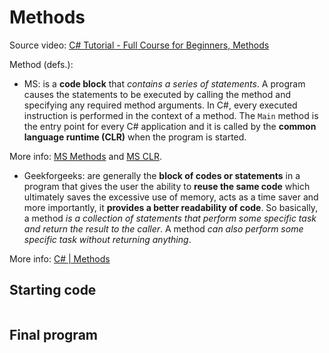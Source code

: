 # Methods

Source video: [C# Tutorial - Full Course for Beginners, Methods](https://youtu.be/GhQdlIFylQ8?t=5389)


Method (defs.):
- MS: is a **code block** that *contains a series of statements*. A program causes the statements to be executed by calling the method and specifying any required method arguments. In C#, every executed instruction is performed in the context of a method. The `Main` method is the entry point for every C# application and it is called by the **common language runtime (CLR)** when the program is started.

More info: [MS Methods](https://docs.microsoft.com/en-us/dotnet/csharp/methods#:~:text=A%20method%20is%20a%20code,the%20context%20of%20a%20method.) and [MS CLR](https://docs.microsoft.com/en-us/dotnet/standard/clr).

- Geekforgeeks: are generally the **block of codes or statements** in a program that gives the user the ability to **reuse the same code** which ultimately saves the excessive use of memory, acts as a time saver and more importantly, it **provides a better readability of code**. So basically, a method *is a collection of statements that perform some specific task and return the result to the caller*. A method *can also perform some specific task without returning anything*.

More info: [C# | Methods](https://www.geeksforgeeks.org/c-sharp-methods/)


## Starting code
```cs

```

## Final program
```cs

```